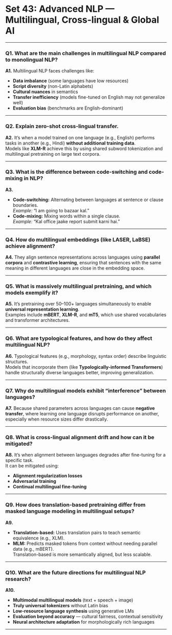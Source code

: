 # Set 43: Advanced NLP — Multilingual, Cross-lingual & Global AI

---

### **Q1.** What are the main challenges in multilingual NLP compared to monolingual NLP?
**A1.** Multilingual NLP faces challenges like:
- **Data imbalance** (some languages have low resources)
- **Script diversity** (non-Latin alphabets)
- **Cultural nuances** in semantics
- **Transfer inefficiency** (models fine-tuned on English may not generalize well)
- **Evaluation bias** (benchmarks are English-dominant)

---

### **Q2.** Explain zero-shot cross-lingual transfer.
**A2.** It’s when a model trained on one language (e.g., English) performs tasks in another (e.g., Hindi) **without additional training data**.  
Models like **XLM-R** achieve this by using shared subword tokenization and multilingual pretraining on large text corpora.

---

### **Q3.** What is the difference between code-switching and code-mixing in NLP?
**A3.**
- **Code-switching:** Alternating between languages at sentence or clause boundaries.  
  _Example:_ “I am going to bazaar kal.”  
- **Code-mixing:** Mixing words within a single clause.  
  _Example:_ “Kal office jaake report submit karni hai.”

---

### **Q4.** How do multilingual embeddings (like LASER, LaBSE) achieve alignment?
**A4.** They align sentence representations across languages using **parallel corpora** and **contrastive learning**, ensuring that sentences with the same meaning in different languages are close in the embedding space.

---

### **Q5.** What is massively multilingual pretraining, and which models exemplify it?
**A5.** It’s pretraining over 50–100+ languages simultaneously to enable **universal representation learning**.  
Examples include **mBERT**, **XLM-R**, and **mT5**, which use shared vocabularies and transformer architectures.

---

### **Q6.** What are typological features, and how do they affect multilingual NLP?
**A6.** Typological features (e.g., morphology, syntax order) describe linguistic structures.  
Models that incorporate them (like **Typologically-informed Transformers**) handle structurally diverse languages better, improving generalization.

---

### **Q7.** Why do multilingual models exhibit “interference” between languages?
**A7.** Because shared parameters across languages can cause **negative transfer**, where learning one language disrupts performance on another, especially when resource sizes differ drastically.

---

### **Q8.** What is cross-lingual alignment drift and how can it be mitigated?
**A8.** It’s when alignment between languages degrades after fine-tuning for a specific task.  
It can be mitigated using:
- **Alignment regularization losses**
- **Adversarial training**
- **Continual multilingual fine-tuning**

---

### **Q9.** How does translation-based pretraining differ from masked language modeling in multilingual setups?
**A9.**
- **Translation-based:** Uses translation pairs to teach semantic equivalence (e.g., XLM).  
- **MLM:** Predicts masked tokens from context without needing parallel data (e.g., mBERT).  
Translation-based is more semantically aligned, but less scalable.

---

### **Q10.** What are the future directions for multilingual NLP research?
**A10.**
- **Multimodal multilingual models** (text + speech + image)
- **Truly universal tokenizers** without Latin bias
- **Low-resource language synthesis** using generative LMs
- **Evaluation beyond accuracy** — cultural fairness, contextual sensitivity
- **Neural architecture adaptation** for morphologically rich languages

---

